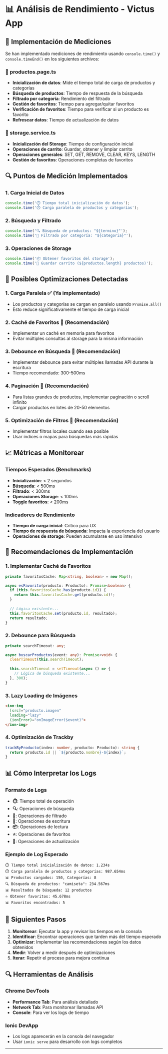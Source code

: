 # 📊 Análisis de Rendimiento - Victus App

## 🎯 Implementación de Mediciones

Se han implementado mediciones de rendimiento usando `console.time()` y `console.timeEnd()` en los siguientes archivos:

### 📄 productos.page.ts
- **Inicialización de datos**: Mide el tiempo total de carga de productos y categorías
- **Búsqueda de productos**: Tiempo de respuesta de la búsqueda
- **Filtrado por categoría**: Rendimiento del filtrado
- **Gestión de favoritos**: Tiempo para agregar/quitar favoritos
- **Verificación de favoritos**: Tiempo para verificar si un producto es favorito
- **Refrescar datos**: Tiempo de actualización de datos

### 📄 storage.service.ts
- **Inicialización del Storage**: Tiempo de configuración inicial
- **Operaciones de carrito**: Guardar, obtener y limpiar carrito
- **Operaciones generales**: SET, GET, REMOVE, CLEAR, KEYS, LENGTH
- **Gestión de favoritos**: Operaciones completas de favoritos

## 🔍 Puntos de Medición Implementados

### 1. Carga Inicial de Datos
```typescript
console.time('⏱️ Tiempo total inicialización de datos');
console.time('⏱️ Carga paralela de productos y categorías');
```

### 2. Búsqueda y Filtrado
```typescript
console.time('🔍 Búsqueda de productos: "${termino}"');
console.time('📂 Filtrado por categoría: "${categoria}"');
```

### 3. Operaciones de Storage
```typescript
console.time('📦 Obtener favoritos del storage');
console.time('💾 Guardar carrito (${productos.length} productos)');
```

## 🚀 Posibles Optimizaciones Detectadas

### 1. **Carga Paralela** ✅ (Ya implementado)
- Los productos y categorías se cargan en paralelo usando `Promise.all()`
- Esto reduce significativamente el tiempo de carga inicial

### 2. **Caché de Favoritos** 🔄 (Recomendación)
- Implementar un caché en memoria para favoritos
- Evitar múltiples consultas al storage para la misma información

### 3. **Debounce en Búsqueda** 🔄 (Recomendación)
- Implementar debounce para evitar múltiples llamadas API durante la escritura
- Tiempo recomendado: 300-500ms

### 4. **Paginación** 🔄 (Recomendación)
- Para listas grandes de productos, implementar paginación o scroll infinito
- Cargar productos en lotes de 20-50 elementos

### 5. **Optimización de Filtros** 🔄 (Recomendación)
- Implementar filtros locales cuando sea posible
- Usar índices o mapas para búsquedas más rápidas

## 📈 Métricas a Monitorear

### Tiempos Esperados (Benchmarks)
- **Inicialización**: < 2 segundos
- **Búsqueda**: < 500ms
- **Filtrado**: < 300ms
- **Operaciones Storage**: < 100ms
- **Toggle favoritos**: < 200ms

### Indicadores de Rendimiento
- **Tiempo de carga inicial**: Crítico para UX
- **Tiempo de respuesta de búsqueda**: Impacta la experiencia del usuario
- **Operaciones de storage**: Pueden acumularse en uso intensivo

## 🔧 Recomendaciones de Implementación

### 1. **Implementar Caché de Favoritos**
```typescript
private favoritosCache: Map<string, boolean> = new Map();

async esFavorito(producto: Producto): Promise<boolean> {
  if (this.favoritosCache.has(producto.id)) {
    return this.favoritosCache.get(producto.id)!;
  }
  
  // Lógica existente...
  this.favoritosCache.set(producto.id, resultado);
  return resultado;
}
```

### 2. **Debounce para Búsqueda**
```typescript
private searchTimeout: any;

async buscarProductos(event: any): Promise<void> {
  clearTimeout(this.searchTimeout);
  
  this.searchTimeout = setTimeout(async () => {
    // Lógica de búsqueda existente...
  }, 300);
}
```

### 3. **Lazy Loading de Imágenes**
```html
<ion-img 
  [src]="producto.imagen" 
  loading="lazy"
  (ionError)="onImageError($event)">
</ion-img>
```

### 4. **Optimización de Trackby**
```typescript
trackByProducto(index: number, producto: Producto): string {
  return producto.id || `${producto.nombre}-${index}`;
}
```

## 📊 Cómo Interpretar los Logs

### Formato de Logs
- **⏱️**: Tiempo total de operación
- **🔍**: Operaciones de búsqueda
- **📂**: Operaciones de filtrado
- **💾**: Operaciones de escritura
- **📦**: Operaciones de lectura
- **⭐**: Operaciones de favoritos
- **🔄**: Operaciones de actualización

### Ejemplo de Log Esperado
```
⏱️ Tiempo total inicialización de datos: 1.234s
⏱️ Carga paralela de productos y categorías: 987.654ms
📊 Productos cargados: 150, Categorías: 8
🔍 Búsqueda de productos: "camiseta": 234.567ms
📊 Resultados de búsqueda: 12 productos
⭐ Obtener favoritos: 45.678ms
📊 Favoritos encontrados: 5
```

## 🎯 Siguientes Pasos

1. **Monitorear**: Ejecutar la app y revisar los tiempos en la consola
2. **Identificar**: Encontrar operaciones que tarden más del tiempo esperado
3. **Optimizar**: Implementar las recomendaciones según los datos obtenidos
4. **Medir**: Volver a medir después de optimizaciones
5. **Iterar**: Repetir el proceso para mejora continua

## 🔍 Herramientas de Análisis

### Chrome DevTools
- **Performance Tab**: Para análisis detallado
- **Network Tab**: Para monitorear llamadas API
- **Console**: Para ver los logs de tiempo

### Ionic DevApp
- Los logs aparecerán en la consola del navegador
- Usar `ionic serve` para desarrollo con logs completos

---

